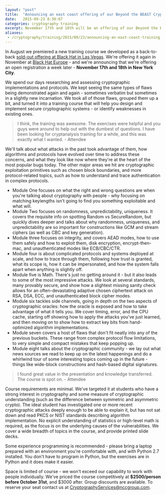 ```yaml
---
layout: "post"
title:  "Announcing an east coast offering of our Beyond the BEAST Crypto Training"
date:   2015-09-23 8:30:07
categories: cryptography training
excerpt: November 17th and 18th will be an offering of our Beyond the BEAST training in New York City, previously seen at Black Hat. Contact us right away to reserve your seat!
aliases:
 - /cryptography/training/2015/09/23/announcing-an-east-coast-training-offering.html
---
```


In August we premiered a new training course we developed as a back-to-back [sold-out offering at Black Hat in Las Vegas](https://www.blackhat.com/us-15/training/beyond-the-beast-deep-dives-into-crypto-vulnerabilities.html).  We're offering it again in November at [Black Hat Europe](https://www.blackhat.com/eu-15/training/beyond-the-beast-deep-dives-into-crypto-vulnerabilities.html) - and we're announcing that we're offering an open registration a week later - <strong>November 17th and 18th in New York City</strong>.

We spend our days researching and assessing cryptographic implementations and protocols. We kept seeing the same types of flaws being demonstrated again and again - sometimes verbatim but sometimes in a slightly new incarnation. We took all of those flaws, grouped them up a bit, and turned it into a training course that will help you design and implement secure cryptographic systems - or identify weaknesses in existing ones.

<blockquote>I think, the training was awesome. The exercises were helpful and you guys were around to help out with the dumbest of questions. I have been looking for cryptanalysis training for a while, and this was exactly what I wanted. - Attendee</blockquote>

We'll talk about what attacks in the past took advantage of them, how algorithms and protocols have evolved over time to address these concerns, and what they look like now where they're at the heart of the most popular bugs today. The other major areas we hit are cryptographic exploitation primitives such as chosen block boundaries, and more protocol-related topics, such as how to understand and trace authentication in complex protocols. 

* Module One focuses on what the right and wrong questions are when you're talking about cryptography with people - why focusing on matching keylengths isn't going to find you something exploitable and what will. 
* Module Two focuses on randomness, unpredictability, uniqueness. It covers the requisite info on spotting Random vs SecureRandom, but quickly dives deeper and talks about why randomness, uniqueness, and unpredictability are so important for constructions like GCM and stream ciphers (as well as CBC and key generation). 
* Module three focuses on integrity, and covers AEAD modes, how to use them safely and how to exploit them, disk encryption, encrypt-then-mac, and unauthenticated modes like ECB/CBC/CTR. 
* Module four is about complicated protocols and systems deployed at scale, and how to trace through them, following how trust is granted, what its scope is, how it can be impersonated, and how the system falls apart when anything is slightly off. 
* Module five is Math. There's just no getting around it - but it also leads to some of the most impressive attacks. We look at several standards, many provably secure, and show how a slightest missing sanity check allows for an often-devastating adaptive chosen ciphertext attack on RSA, DSA, ECC, and unauthenticated block cipher modes. 
* Module six tackles side channels, going in depth on the two aspects of cryptographic oracles: how the oracle is exposed and how to take advantage of what it tells you. We cover timing, error, and the CPU cache, starting off showing how to apply the attacks you've just learned, and then moving on to show how to extract key bits from hand-optimized algorithm implementations. 
* Module seven covers a host of flaws that don't fit neatly into any of the previous buckets. These range from complex protocol flow limitations, to very simple and compact mistakes that keep popping up. 
* Module eight talks about the cryptographic community - we lay out what news sources we read to keep up on the latest happenings  and do a whirlwind tour of some interesting topics coming up in the future - things like wide-block constructions and hash-based digital signatures. 

<blockquote>I found great value in the presentation and knowledge transferred. The course is spot on. - Attendee</blockquote>

Course requirements are minimal.  We've targeted it at students who have a strong interest in cryptography and some measure of cryptographic understanding (such as the difference between symmetric and asymmetric crypto). The ideal student has investigated one or more recent cryptographic attacks deeply enough to be able to explain it, but has not sat down and read PKCS or NIST standards describing algorithm implementation. No explicit understanding of statistics or high-level math is required, as the focus is on the underlying causes of the vulnerabilities. We cover a wide breadth of topics in the course, and provide printed slide decks.

Some experience programming is recommended - please bring a laptop prepared with an environment you're comfortable with, and with Python 2.7 installed. You don't have to program in Python, but the exercises are in Python and it does make it easier. 

Space is limited of course - we won't exceed our capability to work with people individually.  We've priced the course competitively at <strong>$2500/person before October 31st</strong>, and $3000 after. Group discounts are available. To reserve your seat contact us at <a href="mailto:CryptographyServices@nccgroup.com">CryptographyServices@nccgroup.com</a>.
